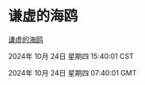 # 谦虚的海鸥
[谦虚的海鸥](http://219.139.199.238:56308/qxdho/course/base/hotlink/index.php)

2024年 10月 24日 星期四 15:40:01 CST

2024年 10月 24日 星期四 07:40:01 GMT
